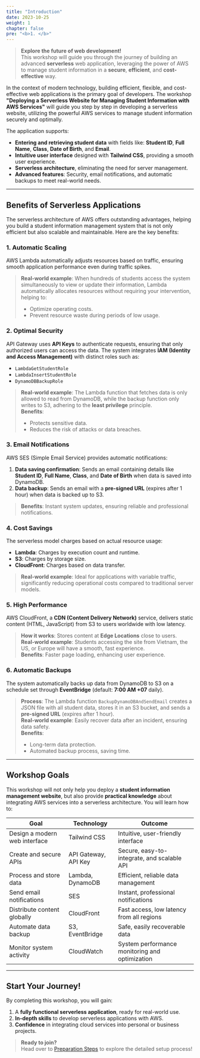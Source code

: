 ```yaml
---
title: "Introduction"
date: 2023-10-25
weight: 1
chapter: false
pre: "<b>1. </b>"
---
```


> **Explore the future of web development!**  
> This workshop will guide you through the journey of building an advanced **serverless** web application, leveraging the power of AWS to manage student information in a **secure**, **efficient**, and **cost-effective** way.

In the context of modern technology, building efficient, flexible, and cost-effective web applications is the primary goal of developers. The workshop **"Deploying a Serverless Website for Managing Student Information with AWS Services"** will guide you step by step in developing a serverless website, utilizing the powerful AWS services to manage student information securely and optimally.

The application supports:
- **Entering and retrieving student data** with fields like: **Student ID**, **Full Name**, **Class**, **Date of Birth**, and **Email**.
- **Intuitive user interface** designed with **Tailwind CSS**, providing a smooth user experience.
- **Serverless architecture**, eliminating the need for server management.
- **Advanced features**: Security, email notifications, and automatic backups to meet real-world needs.

---

## Benefits of Serverless Applications

The serverless architecture of AWS offers outstanding advantages, helping you build a student information management system that is not only efficient but also scalable and maintainable. Here are the key benefits:

### 1. Automatic Scaling
AWS Lambda automatically adjusts resources based on traffic, ensuring smooth application performance even during traffic spikes.

> **Real-world example**: When hundreds of students access the system simultaneously to view or update their information, Lambda automatically allocates resources without requiring your intervention, helping to:
> - Optimize operating costs.
> - Prevent resource waste during periods of low usage.

### 2. Optimal Security
API Gateway uses **API Keys** to authenticate requests, ensuring that only authorized users can access the data. The system integrates **IAM (Identity and Access Management)** with distinct roles such as:
- `LambdaGetStudentRole`
- `LambdaInsertStudentRole`
- `DynamoDBBackupRole`

> **Real-world example**: The Lambda function that fetches data is only allowed to read from DynamoDB, while the backup function only writes to S3, adhering to the **least privilege** principle.  
> **Benefits**:  
> - Protects sensitive data.  
> - Reduces the risk of attacks or data breaches.

### 3. Email Notifications
AWS SES (Simple Email Service) provides automatic notifications:  
1. **Data saving confirmation**: Sends an email containing details like **Student ID**, **Full Name**, **Class**, and **Date of Birth** when data is saved into DynamoDB.  
2. **Data backup**: Sends an email with a **pre-signed URL** (expires after 1 hour) when data is backed up to S3.  

> **Benefits**: Instant system updates, ensuring reliable and professional notifications.

### 4. Cost Savings
The serverless model charges based on actual resource usage:
- **Lambda**: Charges by execution count and runtime.
- **S3**: Charges by storage size.
- **CloudFront**: Charges based on data transfer.

> **Real-world example**: Ideal for applications with variable traffic, significantly reducing operational costs compared to traditional server models.

### 5. High Performance
AWS CloudFront, a **CDN (Content Delivery Network)** service, delivers static content (HTML, JavaScript) from S3 to users worldwide with low latency.

> **How it works**: Stores content at **Edge Locations** close to users.  
> **Real-world example**: Students accessing the site from Vietnam, the US, or Europe will have a smooth, fast experience.  
> **Benefits**: Faster page loading, enhancing user experience.

### 6. Automatic Backups
The system automatically backs up data from DynamoDB to S3 on a schedule set through **EventBridge** (default: **7:00 AM +07** daily).

> **Process**: The Lambda function `BackupDynamoDBAndSendEmail` creates a JSON file with all student data, stores it in an S3 bucket, and sends a **pre-signed URL** (expires after 1 hour).  
> **Real-world example**: Easily recover data after an incident, ensuring data safety.  
> **Benefits**:  
> - Long-term data protection.  
> - Automated backup process, saving time.

---

## Workshop Goals

This workshop will not only help you deploy a **student information management website**, but also provide **practical knowledge** about integrating AWS services into a serverless architecture. You will learn how to:

| **Goal** | **Technology** | **Outcome** |
|----------|----------------|-------------|
| Design a modern web interface | Tailwind CSS | Intuitive, user-friendly interface |
| Create and secure APIs | API Gateway, API Key | Secure, easy-to-integrate, and scalable API |
| Process and store data | Lambda, DynamoDB | Efficient, reliable data management |
| Send email notifications | SES | Instant, professional notifications |
| Distribute content globally | CloudFront | Fast access, low latency from all regions |
| Automate data backup | S3, EventBridge | Safe, easily recoverable data |
| Monitor system activity | CloudWatch | System performance monitoring and optimization |

---

## Start Your Journey!

By completing this workshop, you will gain:
1. A **fully functional serverless application**, ready for real-world use.  
2. **In-depth skills** to develop serverless applications with AWS.  
3. **Confidence** in integrating cloud services into personal or business projects.

> **Ready to join?**  
> Head over to [Preparation Steps](2-preparation-steps/) to explore the detailed setup process!
